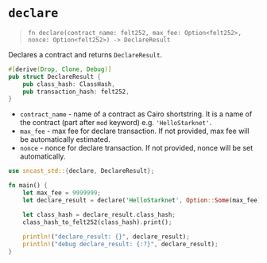 # `declare`

> `fn declare(contract_name: felt252, max_fee: Option<felt252>, nonce: Option<felt252>) -> DeclareResult`

Declares a contract and returns `DeclareResult`.

```rust
#[derive(Drop, Clone, Debug)]
pub struct DeclareResult {
    pub class_hash: ClassHash,
    pub transaction_hash: felt252,
}
```

- `contract_name` - name of a contract as Cairo shortstring. It is a name of the contract (part after `mod` keyword) e.g. `'HelloStarknet'`.
- `max_fee` - max fee for declare transaction. If not provided, max fee will be automatically estimated.
- `nonce` - nonce for declare transaction. If not provided, nonce will be set automatically.

```rust
use sncast_std::{declare, DeclareResult};

fn main() {
    let max_fee = 9999999;
    let declare_result = declare('HelloStarknet', Option::Some(max_fee), Option::None);

    let class_hash = declare_result.class_hash;
    class_hash_to_felt252(class_hash).print();
    
    println!("declare_result: {}", declare_result);
    println!("debug declare_result: {:?}", declare_result);
}
```
